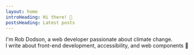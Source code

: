 ```yaml
---
layout: home
introHeading: Hi there! 👋
postsHeading: Latest posts
---
```


I'm Rob Dodson, a web developer passionate about climate change.<br>
I write about front-end development, accessibility, and web components 🐝
